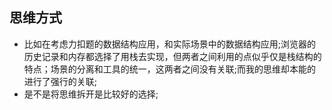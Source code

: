 ## 思维方式
- 比如在考虑力扣题的数据结构应用，和实际场景中的数据结构应用;浏览器的历史记录和内存都选择了用栈去实现，但两者之间利用的点似乎仅是栈结构的特点；场景的分离和工具的统一，这两者之间没有关联;而我的思维却本能的进行了强行的关联;
- 是不是将思维拆开是比较好的选择;